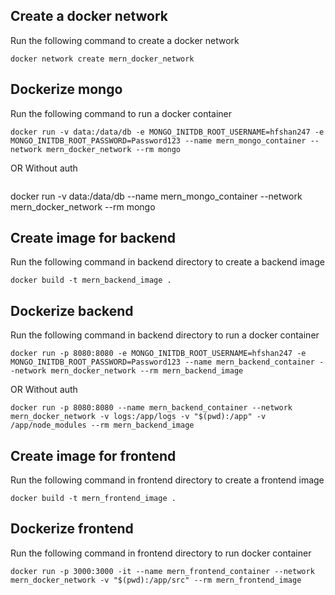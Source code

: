 ## Create a docker network
Run the following command to create a docker network
```
docker network create mern_docker_network
```
## Dockerize mongo
Run the following command to run a docker container
```
docker run -v data:/data/db -e MONGO_INITDB_ROOT_USERNAME=hfshan247 -e MONGO_INITDB_ROOT_PASSWORD=Password123 --name mern_mongo_container --network mern_docker_network --rm mongo
```
OR Without auth 
```
```
docker run -v data:/data/db --name mern_mongo_container --network mern_docker_network --rm mongo

## Create image for backend
Run the following command in backend directory to create a backend image
```
docker build -t mern_backend_image .
```

## Dockerize backend
Run the following command in backend directory to run a docker container
```
docker run -p 8080:8080 -e MONGO_INITDB_ROOT_USERNAME=hfshan247 -e MONGO_INITDB_ROOT_PASSWORD=Password123 --name mern_backend_container --network mern_docker_network --rm mern_backend_image
```
OR Without auth
```
docker run -p 8080:8080 --name mern_backend_container --network mern_docker_network -v logs:/app/logs -v "$(pwd):/app" -v /app/node_modules --rm mern_backend_image
```
## Create image for frontend
Run the following command in frontend directory to create a frontend image
```
docker build -t mern_frontend_image .
```

## Dockerize frontend
Run the following command in frontend directory to run docker container
```
docker run -p 3000:3000 -it --name mern_frontend_container --network mern_docker_network -v "$(pwd):/app/src" --rm mern_frontend_image
```

